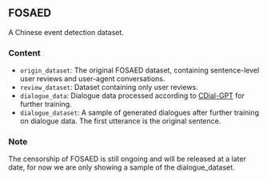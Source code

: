 ## FOSAED

A Chinese event detection dataset.

### Content

- `origin_dataset`: The original FOSAED dataset, containing sentence-level user reviews and user-agent conversations.
- `review_dataset`: Dataset containing only user reviews.
- `dialogue_data`: Dialogue data processed according to [CDial-GPT](https://github.com/thu-coai/CDial-GPT) for further training.
- `dialogue_dataset`: A sample of generated dialogues after further training on dialogue data. The first utterance is the original sentence.

### Note

The censorship of FOSAED is still ongoing and will be released at a later date, for now we are only showing a sample of the dialogue_dataset.
